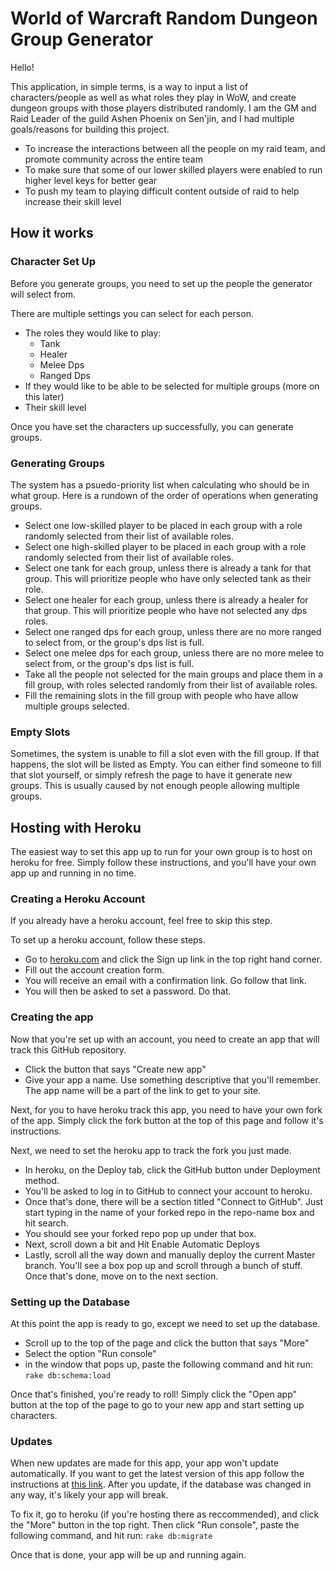 # World of Warcraft Random Dungeon Group Generator

Hello!

This application, in simple terms, is a way to input a list of characters/people as well as what roles they play in WoW,
and create dungeon groups with those players distributed randomly. I am the GM and Raid Leader of the guild Ashen Phoenix on Sen'jin,
and I had multiple goals/reasons for building this project.

- To increase the interactions between all the people on my raid team, and promote community across the entire team
- To make sure that some of our lower skilled players were enabled to run higher level keys for better gear
- To push my team to playing difficult content outside of raid to help increase their skill level

## How it works

### Character Set Up

Before you generate groups, you need to set up the people the generator will select from.

There are multiple settings you can select for each person.

- The roles they would like to play:
  - Tank
  - Healer
  - Melee Dps
  - Ranged Dps
- If they would like to be able to be selected for multiple groups (more on this later)
- Their skill level

Once you have set the characters up successfully, you can generate groups.

### Generating Groups

The system has a psuedo-priority list when calculating who should be in what group. Here is a rundown of the order of operations when generating groups.

- Select one low-skilled player to be placed in each group with a role randomly selected from their list of available roles.
- Select one high-skilled player to be placed in each group with a role randomly selected from their list of available roles.
- Select one tank for each group, unless there is already a tank for that group. This will prioritize people who have only selected tank as their role.
- Select one healer for each group, unless there is already a healer for that group. This will prioritize people who have not selected any dps roles.
- Select one ranged dps for each group, unless there are no more ranged to select from, or the group's dps list is full.
- Select one melee dps for each group, unless there are no more melee to select from, or the group's dps list is full.
- Take all the people not selected for the main groups and place them in a fill group, with roles selected randomly from their list of available roles.
- Fill the remaining slots in the fill group with people who have allow multiple groups selected.

### Empty Slots

Sometimes, the system is unable to fill a slot even with the fill group. If that happens, the slot will be listed as Empty.
You can either find someone to fill that slot yourself, or simply refresh the page to have it generate new groups. This is usually
caused by not enough people allowing multiple groups.

## Hosting with Heroku

The easiest way to set this app up to run for your own group is to host on heroku for free. Simply follow these instructions, and you'll have
your own app up and running in no time.

### Creating a Heroku Account

If you already have a heroku account, feel free to skip this step.

To set up a heroku account, follow these steps.
- Go to [heroku.com](https://www.heroku.com) and click the Sign up link in the top right hand corner.
- Fill out the account creation form.
- You will receive an email with a confirmation link. Go follow that link.
- You will then be asked to set a password. Do that.

### Creating the app

Now that you're set up with an account, you need to create an app that will track this GitHub repository.

- Click the button that says "Create new app"
- Give your app a name. Use something descriptive that you'll remember. The app name will be a part of the link to get to your site.

Next, for you to have heroku track this app, you need to have your own fork of the app.
Simply click the fork button at the top of this page and follow it's instructions.

Next, we need to set the heroku app to track the fork you just made.

- In heroku, on the Deploy tab, click the GitHub button under Deployment method.
- You'll be asked to log in to GitHub to connect your account to heroku.
- Once that's done, there will be a section titled "Connect to GitHub". Just start typing in the name of your forked repo in the repo-name box and hit search.
- You should see your forked repo pop up under that box.
- Next, scroll down a bit and Hit Enable Automatic Deploys
- Lastly, scroll all the way down and manually deploy the current Master branch. You'll see a box pop up and scroll through a bunch of stuff. Once that's done, move on to the next section.

### Setting up the Database

At this point the app is ready to go, except we need to set up the database.

- Scroll up to the top of the page and click the button that says "More"
- Select the option "Run console"
- in the window that pops up, paste the following command and hit run: `rake db:schema:load`

Once that's finished, you're ready to roll!
Simply click the "Open app" button at the top of the page to go to your new app and start setting up characters.

### Updates

When new updates are made for this app, your app won't update automatically. If you want to get the latest version of this app follow the instructions at [this link](https://rick.cogley.info/post/update-your-forked-repository-directly-on-github/).
After you update, if the database was changed in any way, it's likely your app will break.

To fix it, go to heroku (if you're hosting there as reccommended), and click the "More" button in the top right.
Then click "Run console", paste the following command, and hit run: `rake db:migrate`

Once that is done, your app will be up and running again.
